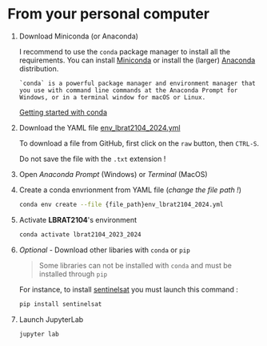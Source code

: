 # From your personal computer

1. Download Miniconda (or Anaconda)  

    I recommend to use the `conda` package manager to install all the requirements. You can install [Miniconda](https://docs.conda.io/en/latest/miniconda.html) or install the (larger) [Anaconda](https://www.anaconda.com/products/individual) distribution.

    ```{note}
    `conda` is a powerful package manager and environment manager that you use with command line commands at the Anaconda Prompt for Windows, or in a terminal window for macOS or Linux.
    ```

    [Getting started with conda](https://conda.io/projects/conda/en/latest/user-guide/getting-started.html)

2. Download the YAML file [env_lbrat2104_2024.yml](https://github.com/nicolasdeffense/eo-toolbox-rtd/blob/main/env_lbrat2104_2024.yml)

    To download a file from GitHub, first click on the `raw` button, then `CTRL-S`.
    
    Do not save the file with the ``.txt`` extension !

3. Open *Anaconda Prompt* (Windows) or *Terminal* (MacOS)

4. Create a conda envrionment from YAML file (*change the file path !*)
    ```sh
    conda env create --file {file_path}env_lbrat2104_2024.yml
    ```

5. Activate **LBRAT2104**'s environment
    ```sh
    conda activate lbrat2104_2023_2024
    ```

6. *Optional* - Download other libaries with `conda` or `pip`

    > Some libraries can not be installed with `conda` and must be installed through `pip`

    For instance, to install [sentinelsat](https://sentinelsat.readthedocs.io/en/stable/index.html) you must launch this command :

    ```sh
    pip install sentinelsat
    ```

7. Launch JupyterLab

    ```sh
    jupyter lab
    ```